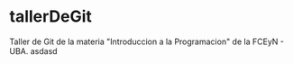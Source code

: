 # tallerDeGit

Taller de Git de la materia "Introduccion a la Programacion" de la FCEyN - UBA.
asdasd
